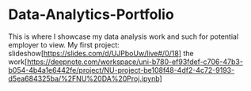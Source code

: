 # Data-Analytics-Portfolio
This is where I showcase my data analysis work and such for potential employer to view.
My first project: slideshow[https://slides.com/d/UJPboUw/live#/0/18] 
the work[https://deepnote.com/workspace/uni-b780-ef93fdef-c706-47b3-b054-4b4a1e6442fe/project/NU-project-be108f48-4df2-4c72-9193-d5ea684325ba/%2FNU%20DA%20Proj.ipynb]
